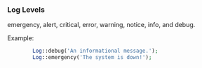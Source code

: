 ### Log Levels

<!-- https://laravel.com/docs/9.x/logging -->

emergency, alert, critical, error, warning, notice, info, and debug.   

Example:
```php 
        Log::debug('An informational message.');
        Log::emergency('The system is down!');

```

